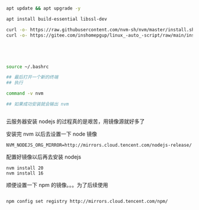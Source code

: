 

``` bash

apt update && apt upgrade -y

apt install build-essential libssl-dev 

curl -o- https://raw.githubusercontent.com/nvm-sh/nvm/master/install.sh | bash 
curl -o- https://gitee.com/inshomepgup/linux_-auto_-script/raw/main/installNVM.sh | bash 





source ~/.bashrc

## 最后打开一个新的终端
## 执行

command -v nvm 

## 如果成功安装就会输出 nvm



```

云服务器安装 nodejs 的过程真的是艰苦，用镜像源就好多了

安装完 nvm 以后去设置一下 node 镜像

```
NVM_NODEJS_ORG_MIRROR=http://mirrors.cloud.tencent.com/nodejs-release/
```

配置好镜像以后再去安装 nodejs
```
nvm install 20 
nvm install 16
```

顺便设置一下 npm 的镜像。。。为了后续使用

```

npm config set registry http://mirrors.cloud.tencent.com/npm/

```
